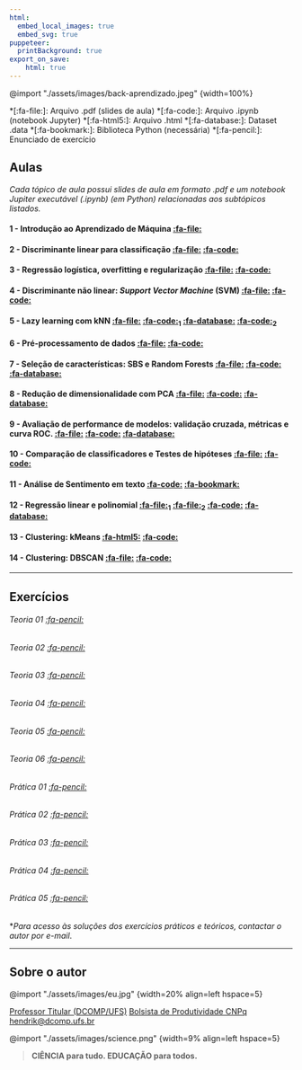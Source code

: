 ```yaml
---
html:
  embed_local_images: true
  embed_svg: true
puppeteer: 
  printBackground: true
export_on_save:
    html: true
---
```


@import "./assets/images/back-aprendizado.jpeg" {width=100%}  

*[:fa-file:]: Arquivo .pdf (slides de aula)
*[:fa-code:]: Arquivo .ipynb (notebook Jupyter)
*[:fa-html5:]: Arquivo .html
*[:fa-database:]: Dataset .data
*[:fa-bookmark:]: Biblioteca Python (necessária)
*[:fa-pencil:]: Enunciado de exercício 

## Aulas

*Cada tópico de aula possui slides de aula em formato .pdf e um notebook Jupiter executável (.ipynb) (em Python) relacionadas aos subtópicos listados.*

#### 1 - Introdução ao Aprendizado de Máquina [:fa-file:](/conteudo/01/01introducaoML.pdf)

#### 2 - Discriminante linear para classificação [:fa-file:](/conteudo/02/02discriminantelinearML.pdf) [:fa-code:](/conteudo/02/02discriminantelinearML.ipynb)

#### 3 - Regressão logística, overfitting e regularização [:fa-file:](/conteudo/03/03regressaologisticaML.pdf) [:fa-code:](/conteudo/03/03regressaologisticaML.ipynb)

#### 4 - Discriminante não linear: *Support Vector Machine* (SVM) [:fa-file:](/conteudo/04/04maquinasvetoressuporteML.pdf) [:fa-code:](/conteudo/04/04maquinasvetoressuporteML.ipynb)

#### 5 - Lazy learning com kNN [:fa-file:](/conteudo/05/05knnML.pdf) [:fa-code:](/conteudo/05/05knnfullML.ipynb)$_1$ [:fa-database:](/conteudo/05/letter.data) [:fa-code:](/conteudo/05/05knnML.ipynb)$_2$ 

#### 6 - Pré-processamento de dados [:fa-file:](/conteudo/06/06preprocessamentoML.pdf) [:fa-code:](/conteudo/06/06preprocessamentoML.ipynb)

#### 7 - Seleção de características: SBS e Random Forests [:fa-file:](/conteudo/07/07selecaofeaturesML.pdf) [:fa-code:](/conteudo/07/07selecaofeaturesML.ipynb) [:fa-database:](/conteudo/07/wine.data)

#### 8 -  Redução de dimensionalidade com PCA [:fa-file:](/conteudo/08/08pcaML.pdf) [:fa-code:](/conteudo/08/08pcaML.ipynb) [:fa-database:](/conteudo/08/wine.data)

#### 9 - Avaliação de performance de modelos: validação cruzada, métricas e curva ROC. [:fa-file:](/conteudo/09/09avaliacaoML.pdfconteudo) [:fa-code:](/conteudo/09/09avaliacaoML.ipynb) [:fa-database:](/conteudo/09/wdbc.data)

#### 10 - Comparação de classificadores e Testes de hipóteses [:fa-file:](/conteudo/10/10comparacaoML.pdf) [:fa-code:](/conteudo/10/10comparacaoML.ipynb)

#### 11 - Análise de Sentimento em texto [:fa-code:](/conteudo/11/11sentimentoML.ipynb) [:fa-bookmark:](/conteudo/11/pyprind.zip)

#### 12 - Regressão linear e polinomial [:fa-file:](/conteudo/12/12regressaoML.pdf)$_1$ [:fa-file:](/conteudo/13/13regressaoML_parte2.pdf)$_2$ [:fa-code:](/conteudo/13/13regressaoML.ipynb) [:fa-database:](/conteudo/13/housing.data)

#### 13 - Clustering: kMeans [:fa-html5:](/conteudo/14/14kmeansML.html) [:fa-code:](/conteudo/14/14kmeansML.ipynb)

#### 14 - Clustering: DBSCAN [:fa-file:](/conteudo/15/15dbscanML.pdf) [:fa-code:](/conteudo/15/15dbscanML.ipynb)

--- 
## Exercícios

###### Teoria 01 [:fa-pencil:](/exercicios/T01.pdf)
###### Teoria 02 [:fa-pencil:](/exercicios/T02.pdf)
###### Teoria 03 [:fa-pencil:](/exercicios/T03.pdf)
###### Teoria 04 [:fa-pencil:](/exercicios/T04.pdf)
###### Teoria 05 [:fa-pencil:](/exercicios/T05.pdf)
###### Teoria 06 [:fa-pencil:](/exercicios/T06.pdf)

###### Prática 01 [:fa-pencil:](/exercicios/P01.pdf)
###### Prática 02 [:fa-pencil:](/exercicios/P02.pdf)
###### Prática 03 [:fa-pencil:](/exercicios/P03.pdf)
###### Prática 04 [:fa-pencil:](/exercicios/P04.pdf)
###### Prática 05 [:fa-pencil:](/exercicios/P05.pdf) 

**Para acesso às soluções dos exercícios práticos e teóricos, contactar o autor por e-mail*.

---
## Sobre o autor

@import "./assets/images/eu.jpg" {width=20% align=left hspace=5} 

[Professor Titular (DCOMP/UFS)](https://www.sigaa.ufs.br/sigaa/public/docente/portal.jsf?siape=2527554)
[Bolsista de Produtividade CNPq](http://lattes.cnpq.br/7119477874134821)
hendrik@dcomp.ufs.br


@import "./assets/images/science.png" {width=9% align=left hspace=5} 

> **CIÊNCIA para tudo. 
> EDUCAÇÃO para todos.**
